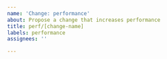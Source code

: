 ```yaml
---
name: 'Change: performance'
about: Propose a change that increases performance
title: perf/[change-name]
labels: performance
assignees: ''

---
```


<!-- End of issue -->
